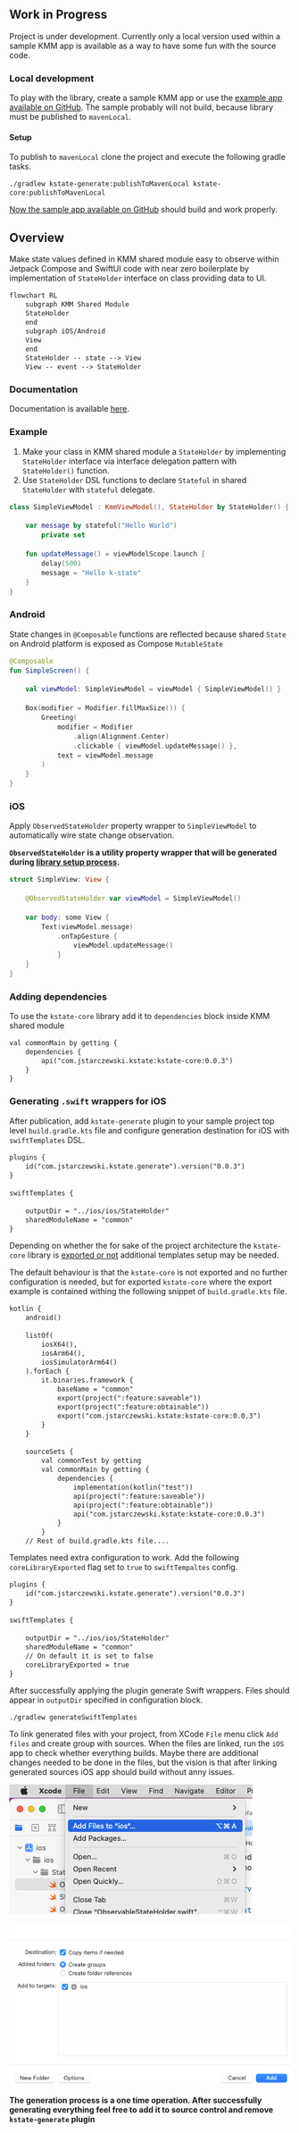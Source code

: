 ## Work in Progress
Project is under development. Currently only a local version used within a sample KMM app is available as a way to have
some fun with the source code. 

### Local development

To play with the library, create a sample KMM app or use the [example app available on GitHub](https://github.com/jstarczewski/kstate-samples).
The sample probably will not build, because library must be published to `mavenLocal`.
#### Setup
To publish to `mavenLocal` clone the project and execute the following gradle tasks.
```
./gradlew kstate-generate:publishToMavenLocal kstate-core:publishToMavenLocal
```
[Now the sample app available on GitHub](https://github.com/jstarczewski/kstate-samples) should build and work properly. 
## Overview

Make state values defined in KMM shared module easy to observe within Jetpack Compose and SwiftUI code with near zero 
boilerplate by implementation of `StateHolder` interface on class providing data to UI.

```mermaid
flowchart RL
    subgraph KMM Shared Module
    StateHolder 
    end
    subgraph iOS/Android
    View
    end
    StateHolder -- state --> View
    View -- event --> StateHolder
```

### Documentation

Documentation is available [here](https://jstarczewski.github.io/kstate/index.html).

### Example
1. Make your class in KMM shared module a `StateHolder` by implementing `StateHolder` interface via interface delegation
pattern with `StateHolder()` function.
2. Use `StateHolder` DSL functions to declare `Stateful` in shared `StateHolder` with `stateful` delegate.
```Kotlin
class SimpleViewModel : KmmViewModel(), StateHolder by StateHolder() {

    var message by stateful("Hello World")
        private set

    fun updateMessage() = viewModelScope.launch {
        delay(500)
        message = "Hello k-state"
    }
}
```
### Android
State changes in `@Composable` functions are reflected because shared `State` on Android platform is exposed as Compose `MutableState`
```kotlin
@Composable
fun SimpleScreen() {

    val viewModel: SimpleViewModel = viewModel { SimpleViewModel() }

    Box(modifier = Modifier.fillMaxSize()) {
        Greeting(
            modifier = Modifier
                .align(Alignment.Center)
                .clickable { viewModel.updateMessage() },
            text = viewModel.message
        )
    }
}
```
### iOS
Apply `ObservedStateHolder` property wrapper to `SimpleViewModel` to automatically wire state change observation.

**`ObservedStateHolder` is a utility property wrapper that will be generated during [library setup process](#Setup).**
```Swift
struct SimpleView: View {
    
    @ObservedStateHolder var viewModel = SimpleViewModel()
    
	var body: some View {
        Text(viewModel.message)
            .onTapGesture {
                viewModel.updateMessage()
            }
	}
}
```

### Adding dependencies

To use the `kstate-core` library add it to `dependencies` block inside KMM shared module

```
val commonMain by getting {
    dependencies {
        api("com.jstarczewski.kstate:kstate-core:0.0.3")
    }
}
```

### Generating `.swift` wrappers for iOS

After publication, add `kstate-generate` plugin to your sample project top level `build.gradle.kts` file and configure
generation destination for iOS with
`swiftTemplates` DSL.

```
plugins {
    id("com.jstarczewski.kstate.generate").version("0.0.3")
}

swiftTemplates {

    outputDir = "../ios/ios/StateHolder"
    sharedModuleName = "common"
}
```

Depending on whether the for sake of the project architecture the `kstate-core` library is 
[exported or not](https://kotlinlang.org/docs/multiplatform-build-native-binaries.html#export-dependencies-to-binaries) 
additional templates setup may be needed.

The default behaviour is that the `kstate-core` is not exported and no further configuration is needed, but for 
exported `kstate-core` where the export example is contained withing the following snippet of `build.gradle.kts` file.

```
kotlin {
    android()

    listOf(
        iosX64(),
        iosArm64(),
        iosSimulatorArm64()
    ).forEach {
        it.binaries.framework {
            baseName = "common"
            export(project(":feature:saveable"))
            export(project(":feature:obtainable"))
            export("com.jstarczewski.kstate:kstate-core:0.0.3")
        }
    }

    sourceSets {
        val commonTest by getting
        val commonMain by getting {
            dependencies {
                implementation(kotlin("test"))
                api(project(":feature:saveable"))
                api(project(":feature:obtainable"))
                api("com.jstarczewski.kstate:kstate-core:0.0.3")
            }
        }
    // Rest of build.gradle.kts file....    
```

Templates need extra configuration to work. Add the following `coreLibraryExported` flag set to `true` to `swiftTempaltes` config.

```
plugins {
    id("com.jstarczewski.kstate.generate").version("0.0.3")
}

swiftTemplates {

    outputDir = "../ios/ios/StateHolder"
    sharedModuleName = "common"
    // On default it is set to false
    coreLibraryExported = true
}
```

After successfully applying the plugin generate Swift wrappers. Files should appear in `outputDir` specified in
configuration
block.

```
./gradlew generateSwiftTemplates
```

To link generated files with your project, from XCode `File` menu click `Add files` and create group with sources.
When the files are linked, run the `iOS` app to check whether everything builds. Maybe there are additional changes
needed to be done in the files, but
the vision is that after linking generated sources iOS app should build without anny issues.

![img.png](img.png)

![img_1.png](img_1.png)

**The generation process is a one time operation. After successfully generating everything feel free to add it to source
control and remove `kstate-generate` plugin**
